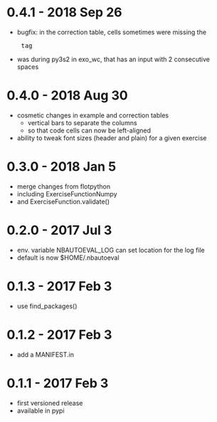 # 0.4.1 - 2018 Sep 26

* bugfix: in the correction table, cells sometimes were missing the <pre> tag
* was during py3s2 in exo_wc, that has an input with 2 consecutive spaces

# 0.4.0 - 2018 Aug 30

* cosmetic changes in example and correction tables
  * vertical bars to separate the columns
  * so that code cells can now be left-aligned
* ability to tweak font sizes (header and plain) for a given exercise

# 0.3.0 - 2018 Jan 5

* merge changes from flotpython
* including ExerciseFunctionNumpy
* and ExerciseFunction.validate()

# 0.2.0 - 2017 Jul 3

* env. variable NBAUTOEVAL_LOG can set location for the log file
* default is now $HOME/.nbautoeval

# 0.1.3 - 2017 Feb 3

* use find_packages()

# 0.1.2 - 2017 Feb 3

* add a MANIFEST.in

# 0.1.1 - 2017 Feb 3

* first versioned release
* available in pypi
